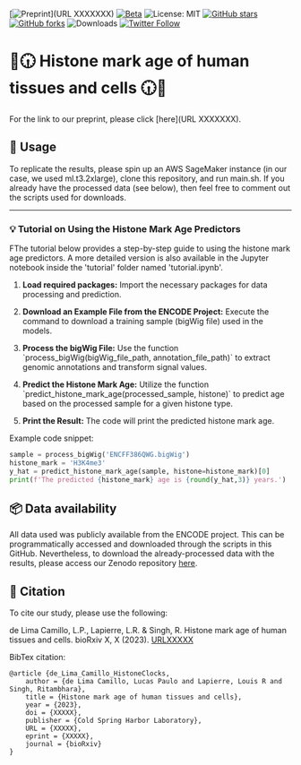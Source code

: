 [![Preprint](https://img.shields.io/badge/Preprint-Link-blue)](URL XXXXXXX)
[![Beta](https://img.shields.io/badge/status-beta-yellow)](https://github.com/rsinghlab/HistoneClocks)
![License: MIT](https://img.shields.io/badge/License-MIT-yellow.svg)
[![GitHub stars](https://img.shields.io/github/stars/rsinghlab/HistoneClocks)](https://github.com/rsinghlab/HistoneClocks/stargazers)
[![GitHub forks](https://img.shields.io/github/forks/rsinghlab/HistoneClocks)](https://github.com/rsinghlab/HistoneClocks/network/members)
![Downloads](https://img.shields.io/github/downloads/rsinghlab/HistoneClocks/total)
[![Twitter Follow](https://img.shields.io/twitter/follow/ollimacsacul?style=social)](https://twitter.com/ollimacsacul)

# 🧬🕡 Histone mark age of human tissues and cells 🕡🧬

For the link to our preprint, please click [here](URL XXXXXXX).


## 🚀 Usage

To replicate the results, please spin up an AWS SageMaker instance (in our case, we used ml.t3.2xlarge), clone this repository, and run main.sh. If you already have the processed data (see below), then feel free to comment out the scripts used for downloads.

---

### 💡 Tutorial on Using the Histone Mark Age Predictors

FThe tutorial below provides a step-by-step guide to using the histone mark age predictors. A more detailed version is also available in the Jupyter notebook inside the 'tutorial' folder named 'tutorial.ipynb'.

1. **Load required packages:**
   Import the necessary packages for data processing and prediction.

2. **Download an Example File from the ENCODE Project:**
   Execute the command to download a training sample (bigWig file) used in the models.

3. **Process the bigWig File:**
   Use the function \`process_bigWig(bigWig_file_path, annotation_file_path)\` to extract genomic annotations and transform signal values.

4. **Predict the Histone Mark Age:**
   Utilize the function \`predict_histone_mark_age(processed_sample, histone)\` to predict age based on the processed sample for a given histone type.

5. **Print the Result:**
   The code will print the predicted histone mark age.

Example code snippet:
```python
sample = process_bigWig('ENCFF386QWG.bigWig')
histone_mark = 'H3K4me3'
y_hat = predict_histone_mark_age(sample, histone=histone_mark)[0]
print(f'The predicted {histone_mark} age is {round(y_hat,3)} years.')
```

## 📦 Data availability

All data used was publicly available from the ENCODE project. This can be programmatically accessed and downloaded through the scripts in this GitHub. Nevertheless, to download the already-processed data with the results, please access our Zenodo repository [here](URLXXXXXXX).

## 📝 Citation

To cite our study, please use the following:

de Lima Camillo, L.P., Lapierre, L.R. & Singh, R. Histone mark age of human tissues and cells. bioRxiv X, X (2023). [URLXXXXX](URLXXXXX)

BibTex citation:
```
@article {de_Lima_Camillo_HistoneClocks,
	author = {de Lima Camillo, Lucas Paulo and Lapierre, Louis R and Singh, Ritambhara},
	title = {Histone mark age of human tissues and cells},
	year = {2023},
	doi = {XXXXX},
	publisher = {Cold Spring Harbor Laboratory},
	URL = {XXXXX},
	eprint = {XXXXX},
	journal = {bioRxiv}
}
```
